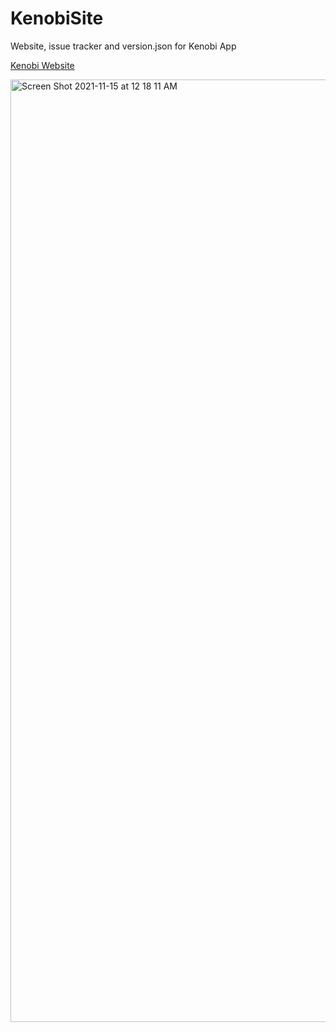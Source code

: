 # KenobiSite
Website, issue tracker and version.json for Kenobi App

[Kenobi Website](https://aayush9029.github.io/KenobiSite/)


<img width="1508" alt="Screen Shot 2021-11-15 at 12 18 11 AM" src="https://user-images.githubusercontent.com/43297314/141726693-9b8c1069-2c3d-4f9c-8ea7-90252059876b.png">
